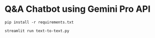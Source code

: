# Q&A Chatbot using Gemini Pro API

`pip install -r requirements.txt`

`streamlit run text-to-text.py`
